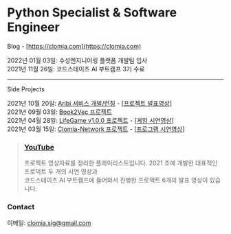 # Python Specialist & Software Engineer  

Blog - [https://clomia.com](https://clomia.com)

2022년 01월 03일: 수성엔지니어링 플랫폼 개발팀 입사  
2021년 11월 26일: 코드스테이츠 AI 부트캠프 3기 수료  

---

Side Projects

2021년 10월 20일: [Aribi 서비스 개발/런칭](https://github.com/clomia/aribi) - [[프로젝트 발표영상](https://youtu.be/AGE5lyE0TgU)]  
2021년 09월 03일: [Book2Vec 프로젝트](https://github.com/clomia/Book2Vec)  
2021년 04월 28일: [LifeGame v1.0.0 프로젝트](https://github.com/clomia/LifeGame) - [[게임 시연영상](https://youtu.be/MCcvHmha7Hc)]  
2021년 03월 15일: [Clomia-Network 프로젝트](https://github.com/clomia/Clomia-Network) - [[프로그램 시연영상](https://youtu.be/Vqp2ksNoa38)]  
  
> ### [YouTube](https://youtube.com/playlist?list=PL0d9PuyF3-DHezDGHozijVkLuy4cKf5Tc)  
> 프로젝트 영상자료를 정리한 플레이리스트입니다. 2021 초에 개발한 대표적인 프로덕트 두 개의 시연 영상과   
> 코드스테이츠 AI 부트캠프에 들어와서 진행한 프로젝트 6개의 발표 영상이 있습니다.  
    
### Contact  
이메일: <a href="mailto:﻿clomia.sig@gmail.com">clomia.sig@gmail.com</a>  
